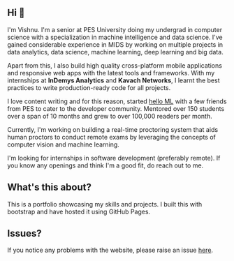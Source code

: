 ## Hi :wave:
I'm Vishnu. I'm a senior at PES University doing my undergrad in computer science with a specialization in machine intelligence and data science. 
I've gained considerable experience in MIDS by working on multiple projects in data analytics, data science, machine learning, deep learning and big data.  

Apart from this, I also build high quality cross-platform mobile applications and responsive web apps with the latest tools and frameworks. 
With my internships at **InDemys Analytics** and **Kavach Networks**, I learnt the best practices to write production-ready code for all projects.

I love content writing and for this reason, started [hello ML](https://helloml.org) with a few friends from PES to cater to the developer community. 
Mentored over 150 students over a span of 10 months and grew to over 100,000 readers per month.  

Currently, I'm working on building a real-time proctoring system that aids human proctors to conduct remote exams by leveraging the concepts of computer vision and machine learning.

I'm looking for internships in software development (preferably remote). If you know any openings and think I'm a good fit, do reach out to me.

## What's this about?
This is a portfolio showcasing my skills and projects. I built this with bootstrap and have hosted it using GitHub Pages. 

## Issues?
If you notice any problems with the website, please raise an issue [here](https://github.com/vishnureddys/vishnureddys.github.io/issues). 
